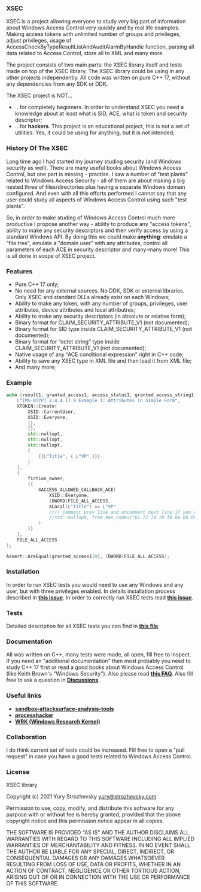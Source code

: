 ### XSEC
XSEC is a project allowing everyone to study very big part of information about Windows Access Control very quickly and by real life examples. Making access tokens with unlimited number of groups and privileges, adjust privileges, usage of AccessCheckByTypeResultListAndAuditAlarmByHandle function, parsing all data related to Access Control, store all to XML and many more.

The project consists of two main parts: the XSEC library itself and tests made on top of the XSEC library. The XSEC library could be using in any other projects independently. All code was written on pure C++ 17, without any dependencies from any SDK or DDK.

The XSEC project is NOT...
 * ...for completely beginners. In order to understand XSEC you need a knowledge about at least what is SID, ACE, what is token and security descriptor;
 * ...for **hackers**. This project is an educational project, this is not a set of utilities. Yes, it could be using for anything, but it is not intended;

### History Of The XSEC

Long time ago I had started my journey studing security (and Windows security as well). There are many useful books about Windows Access Control, but one part is missing - practise. I saw a number of "test plants" related to Windows Access Security - all of them are about making a big nested three of files/directories plus having a separate Windows domain configured. And even with all this efforts performed I cannot say that any user could study all aspects of Windows Access Control using such "test plants".

So, in order to make studing of Windows Access Control much more productive I propose another way - ability to produce any "access tokens", ability to make any security descriptors and then verify access by using a standard Windows API. By doing this we could make **anything**: emulate a "file tree", emulate a "domain user" with any attributes, control all parameters of each ACE in security descriptor and many-many more! This is all done in scope of XSEC project.

### Features
- Pure C++ 17 only;
- No need for any external sources. No DDK, SDK or external libraries. Only XSEC and standard DLLs already exist on each Windows;
- Ability to make any token, with any number of groups, privileges, user attributes, device attributes and local attributres;
- Ability to make any security descriptors (in absolute or relative form);
- Binary format for CLAIM_SECURITY_ATTRIBUTE_V1 (not documented);
- Binary format for SID type inside CLAIM_SECURITY_ATTRIBUTE_V1 (not documented);
- Binary format for “octet string” type inside CLAIM_SECURITY_ATTRIBUTE_V1 (not documented);
- Native usage of any “ACE conditional expression” right in C++ code;
- Ability to save any XSEC type in XML file and then load it from XML file;
- And many more;

### Example
```cpp
auto [result1, granted_access1, access_status1, granted_access_string1] = check_access(
    L"[MS-DTYP] 2.4.4.17.9 Example 1: Attributes in Simple Form",
    XTOKEN::Create(
        XSID::CurrentUser,
        XSID::Everyone,
        {},
        {},
        std::nullopt,
        std::nullopt,
        std::nullopt,
        {
            {{L"Title", { L"VP" }}}
        }
    ),
    { 
        fiction_owner, 
        {{
            XACCESS_ALLOWED_CALLBACK_ACE(
                XSID::Everyone,
                (DWORD)FILE_ALL_ACCESS,
                XLocal(L"Title") == L"VP"
                //// Comment prev line and uncomment next line if you want to test with data directly from [MS-DTYP]
                //std::nullopt, from_hex_codes("61 72 74 78 f8 0a 00 00 00 54 00 69 00 74 00 6c 00 65 00 10 04 00 00 00 56 00 50 00 80")
            )
        }}
    },
    FILE_ALL_ACCESS
);

Assert::AreEqual(granted_access1[0], (DWORD)FILE_ALL_ACCESS);
```
### Installation
In order to run XSEC tests you would need to use any Windows and any user, but with three privileges enabled. In details installation process described in [**this issue**](https://github.com/YuryStrozhevsky/XSEC/issues/1). In order to correctly run XSEC tests read [**this issue**](https://github.com/YuryStrozhevsky/XSEC/issues/2).

### Tests
Detailed description for all XSEC tests you can find in [**this file**](Tests.MD).

### Documentation
All was written on C++, many tests were made, all open, fill free to inspect. If you need an "additional documentation" then most probably you need to study C++ 17 first or read a good books about Windows Access Control (like Keith Brown's "Windows Security"). Also please read [**this FAQ**](FAQ.MD). Also fill free to ask a question in [**Discussions**](https://github.com/YuryStrozhevsky/XSEC/discussions).

### Useful links
- [**sandbox-attacksurface-analysis-tools**](https://github.com/googleprojectzero/sandbox-attacksurface-analysis-tools)
- [**processhacker**](https://github.com/processhacker/processhacker)
- [**WRK (Windows Research Kernel)**](https://github.com/jmcjmmcjc/wrk-v1.2)

### Collaboration
I do think current set of tests could be increased. Fill free to open a "pull request" in case you have a good tests related to Windows Access Control.

### License
XSEC library

Copyright (c) 2021 Yury Strozhevsky <yury@strozhevsky.com>

Permission to use, copy, modify, and distribute this software for any
purpose with or without fee is hereby granted, provided that the above
copyright notice and this permission notice appear in all copies.

THE SOFTWARE IS PROVIDED "AS IS" AND THE AUTHOR DISCLAIMS ALL WARRANTIES
WITH REGARD TO THIS SOFTWARE INCLUDING ALL IMPLIED WARRANTIES OF
MERCHANTABILITY AND FITNESS. IN NO EVENT SHALL THE AUTHOR BE LIABLE FOR
ANY SPECIAL, DIRECT, INDIRECT, OR CONSEQUENTIAL DAMAGES OR ANY DAMAGES
WHATSOEVER RESULTING FROM LOSS OF USE, DATA OR PROFITS, WHETHER IN AN
ACTION OF CONTRACT, NEGLIGENCE OR OTHER TORTIOUS ACTION, ARISING OUT OF
OR IN CONNECTION WITH THE USE OR PERFORMANCE OF THIS SOFTWARE.

